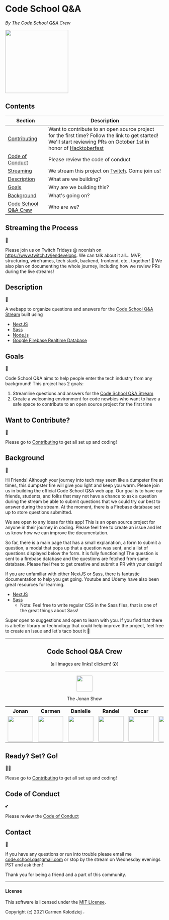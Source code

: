 # Code School Q&A

_By [The Code School Q&A Crew](#code-school-qa-crew)_

<img src="https://assets.vogue.com/photos/5fc7e5ded326e9a7dba5f8b3/master/w_1600%2Cc_limit/0_08FXLCON4eRuhTz3.gif" width="200"/>

## Contents

| Section                                      | Description                                                                                                                                                                                                    |
| -------------------------------------------- | -------------------------------------------------------------------------------------------------------------------------------------------------------------------------------------------------------------- |
| [Contributing](CONTRIBUTING.md)             | Want to contribute to an open source project for the first time? Follow the link to get started! We'll start reviewing PRs on October 1st in honor of [Hacktoberfest](https://hacktoberfest.digitalocean.com/) |
| [Code of Conduct](#code-of-conduct) | Please review the code of conduct |
| [Streaming](#streaming-the-process)          | We stream this project on [Twitch](twitch.tv/jendevelops). Come join us!                                                                                                                                       |
| [Description](#description)                  | What are we building?                                                                                                                                                                                                                |
| [Goals](#goals)                              | Why are we building this?                                                                                                                                                                                                                |
| [Background](#background)                    | What's going on?                                                                                                                                                                                                               |
| [Code School Q&A Crew](#code-school-qa-crew) | Who are we?                                                                                                                                                                                                               |

## Streaming the Process 
🎥

Please join us on Twitch Fridays @ noonish on https://www.twitch.tv/jendevelops. We can talk about it all... MVP, structuring, wireframes, tech stack, backend, frontend, etc.. together! 💞 We also plan on documenting the whole journey, including how we review PRs during the live streams!

## Description 
👷

A webapp to organize questions and answers for the [Code School Q&A Stream](twitch.tv/thejonanshow) built using

- [NextJS](https://nextjs.org/docs/getting-started)
- [Sass](https://sass-lang.com/documentation)
- [Node.js](https://nodejs.org/en/)
- [Google Firebase Realtime Database](https://firebase.google.com/products/realtime-database)

## Goals
🦾

Code School Q&A aims to help people enter the tech industry from any background! This project has 2 goals:

1. Streamline questions and answers for the [Code School Q&A Stream](twitch.tv/thejonanshow)
1. Create a welcoming environment for code newbies who want to have a safe space to contribute to an open source project for the first time

## Want to Contribute?
🙌

Please go to [Contributing](CONTRIBUTING.md) to get all set up and coding!

## Background
🧐

Hi Friends! Although your journey into tech may seem like a dumpster fire at times, this dumpster fire will give you light and keep you warm. Please join us in building the official Code School Q&A web app. Our goal is to have our friends, students, and folks that may not have a chance to ask a question during the stream be able to submit questions that we could try our best to answer during the stream. At the moment, there is a Firebase database set up to store questions submitted.

We are open to any ideas for this app! This is an open source project for anyone in their journey in coding. Please feel free to create an issue and let us know how we can improve the documentation.

So far, there is a main page that has a small explanation, a form to submit a question, a modal that pops up that a question was sent, and a list of questions displayed below the form. It is fully functioning! The question is sent to a firebase database and the questions are fetched from same database. Please feel free to get creative and submit a PR with your design!

If you are unfamiliar with either NextJS or Sass, there is fantastic documentation to help you get going. Youtube and Udemy have also been great resources for learning.

- [NextJS](https://nextjs.org/docs/getting-started)
- [Sass](https://sass-lang.com/documentation)
  - Note: Feel free to write regular CSS in the Sass files, that is one of the great things about Sass!

Super open to suggestions and open to learn with you. If you find that there is a better library or technology that could help improve the project, feel free to create an issue and let's taco bout it 🌮

<hr/>

<div align="center">

## Code School Q&A Crew

(all images are links! clickem! 😲)

<hr/>
  
<a href="https://www.twitch.tv/thejonanshow" rel="some text">
  <img src="https://visualpharm.com/assets/598/Twitch-595b40b65ba036ed117d4612.svg" width="50px" height="auto" >
</a>

The Jonan Show

</div>

<div align="center">

<table style="width:100%;text-align:center;">
  <tr>
    <th style="text-align:center;">Jonan</th>
    <th style="text-align:center;">Carmen</th> 
    <th style="text-align:center;">Danielle</th>
    <th style="text-align:center;">Randel</th>
    <th style="text-align:center;">Oscar</th>
    <th style="text-align:center;">Jen</th>
  </tr>
  <tr>
    <td style="text-align:center;">
      <a href="https://twitter.com/thejonanshow">
        <img src="https://pbs.twimg.com/profile_images/1399447305175003136/SLINY4BP_400x400.jpg" width="80px" height="auto">
      </a>
    </td>
    <td>
      <a href="https://twitter.com/carmenkolohe">
        <img src="https://pbs.twimg.com/profile_images/1364242296544194562/CvXn_7LF_400x400.jpg" width="80px" height="auto">
      </a>
    </td>
    <td>
      <a href="https://twitter.com/danitcodes">
        <img src="https://pbs.twimg.com/profile_images/1399770287491715074/WS0HKjSo_400x400.jpg" width="80px" height="auto">
      </a>
    </td>
    <td>
      <a href="https://twitter.com/codingmoore">
        <img src="https://pbs.twimg.com/profile_images/1392891142044217348/0crK_ED2_400x400.jpg" width="80px" height="auto">
      </a>
    </td>
     <td>
      <a href="https://twitter.com/codingmoore">
        <img src="https://pbs.twimg.com/profile_images/1392710417584173057/dZshixQb_400x400.jpg" width="80px" height="auto">
      </a>
    </td>
    <td>
      <a href="https://twitter.com/codingmoore">
        <img src="https://pbs.twimg.com/profile_images/1301958188623753216/DLUgUiMy_400x400.jpg" width="80px" height="auto">
      </a>
    </td>
  </tr>  
</table>
</div>

## Ready? Set? Go!
🧑‍💻

Please go to [Contributing](CONTRIBUTING.md) to get all set up and coding!

## Code of Conduct
💕

Please review the [Code of Conduct](CODE_OF_CONDUCT.md)

## Contact
💌 

If you have any questions or run into trouble please email me <code.school.qa@gmail.com> or stop by the stream on Wednesday evenings PST and ask then!

Thank you for being a friend and a part of this community.

<hr/>

#### License

This software is licensed under the [MIT License](https://choosealicense.com/licenses/mit/).

Copyright (c) 2021 Carmen Kolodziej <img src="https://encrypted-tbn0.gstatic.com/images?q=tbn:ANd9GcR8Q_3EVY7j95tTyemJwWxMR7jwvUK7gPe0_w&usqp=CAU" width="2%" height="auto">
